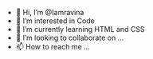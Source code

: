 - 👋 Hi, I’m @Iamravina
- 👀 I’m interested in Code 
- 🌱 I’m currently learning HTML and CSS
- 💞️ I’m looking to collaborate on ...
- 📫 How to reach me ...

<!---
Iamravina/Iamravina is a ✨ special ✨ repository because its `README.md` (this file) appears on your GitHub profile.
You can click the Preview link to take a look at your changes.
--->
